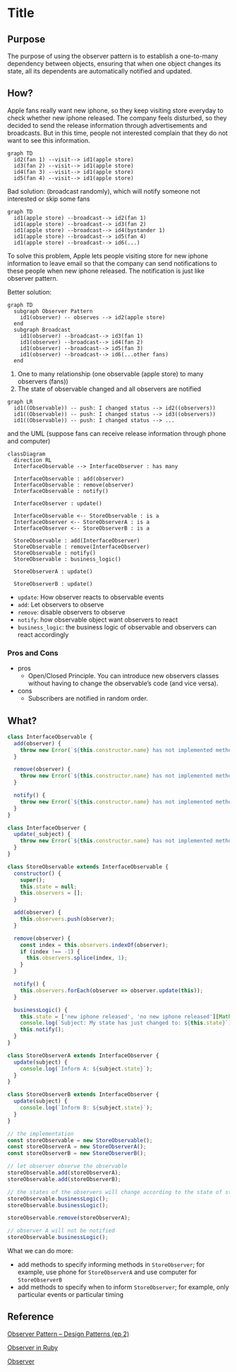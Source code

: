 # Title

## Purpose

The purpose of using the observer pattern is to establish a one-to-many dependency between objects, ensuring that when one object changes its state, all its dependents are automatically notified and updated.

## How?

Apple fans really want new iphone, so they keep visiting store everyday to check whether new iphone released. The company feels disturbed, so they decided to send the release information through advertisements and broadcasts. But in this time, people not interested complain that they do not want to see this information.

```mermaid
graph TD
  id2(fan 1) --visit--> id1(apple store)
  id3(fan 2) --visit--> id1(apple store)
  id4(fan 3) --visit--> id1(apple store)
  id5(fan 4) --visit--> id1(apple store)
```

Bad solution: (broadcast randomly), which will notify someone not interested or skip some fans

```mermaid
graph TD
  id1(apple store) --broadcast--> id2(fan 1)
  id1(apple store) --broadcast--> id3(fan 2)
  id1(apple store) --broadcast--> id4(bystander 1)
  id1(apple store) --broadcast--> id5(fan 4)
  id1(apple store) --broadcast--> id6(...)
```

To solve this problem, Apple lets people visiting store for new iphone information to leave email so that the company can send notifications to these people when new iphone released. The notification is just like observer pattern.

Better solution:

```mermaid
graph TD
  subgraph Observer Pattern
    id1(observer) -- observes --> id2(apple store)
  end
  subgraph Broadcast
    id1(observer) --broadcast--> id3(fan 1)
    id1(observer) --broadcast--> id4(fan 2)
    id1(observer) --broadcast--> id5(fan 3)
    id1(observer) --broadcast--> id6(...other fans)
  end
```

1. One to many relationship (one observable (apple store) to many observers (fans))
2. The state of observable changed and all observers are notified

```mermaid
graph LR
  id1((Observable)) -- push: I changed status --> id2((observers))
  id1((Observable)) -- push: I changed status --> id3((observers))
  id1((Observable)) -- push: I changed status --> ...
```

and the UML (suppose fans can receive release information through phone and computer)

```mermaid
classDiagram
  direction RL
  InterfaceObservable --> InterfaceObserver : has many

  InterfaceObservable : add(observer)
  InterfaceObservable : remove(observer)
  InterfaceObservable : notify()

  InterfaceObserver : update()

  InterfaceObservable <-- StoreObservable : is a
  InterfaceObserver <-- StoreObserverA : is a
  InterfaceObserver <-- StoreObserverB : is a

  StoreObservable : add(InterfaceObserver)
  StoreObservable : remove(InterfaceObserver)
  StoreObservable : notify()
  StoreObservable : business_logic()

  StoreObserverA : update()

  StoreObserverB : update()
```

* `update`: How observer reacts to observable events
* `add`: Let observers to observe
* `remove`: disable observers to observe
* `notify`: how observable object want observers to react
* `business_logic`: the business logic of observable and observers can react accordingly

### Pros and Cons

* pros
  * Open/Closed Principle. You can introduce new observers classes without having to change the observable’s code (and vice versa).
* cons
  * Subscribers are notified in random order.

## What?

```javascript
class InterfaceObservable {
  add(observer) {
    throw new Error(`${this.constructor.name} has not implemented method 'add'`);
  }

  remove(observer) {
    throw new Error(`${this.constructor.name} has not implemented method 'remove'`);
  }

  notify() {
    throw new Error(`${this.constructor.name} has not implemented method 'notify'`);
  }
}

class InterfaceObserver {
  update(_subject) {
    throw new Error(`${this.constructor.name} has not implemented method 'update'`);
  }
}

class StoreObservable extends InterfaceObservable {
  constructor() {
    super();
    this.state = null;
    this.observers = [];
  }

  add(observer) {
    this.observers.push(observer);
  }

  remove(observer) {
    const index = this.observers.indexOf(observer);
    if (index !== -1) {
      this.observers.splice(index, 1);
    }
  }

  notify() {
    this.observers.forEach(observer => observer.update(this));
  }

  businessLogic() {
    this.state = ['new iphone released', 'no new iphone released'][Math.floor(Math.random() * 2)]; // simulate the business logic going to change the state of the observable
    console.log(`Subject: My state has just changed to: ${this.state}`);
    this.notify();
  }
}

class StoreObserverA extends InterfaceObserver {
  update(subject) {
    console.log(`Inform A: ${subject.state}`);
  }
}

class StoreObserverB extends InterfaceObserver {
  update(subject) {
    console.log(`Inform B: ${subject.state}`);
  }
}

// the implementation
const storeObservable = new StoreObservable();
const storeObserverA = new StoreObserverA();
const storeObserverB = new StoreObserverB();

// let observer observe the observable
storeObservable.add(storeObserverA);
storeObservable.add(storeObserverB);

// the states of the observers will change according to the state of store observable
storeObservable.businessLogic();
storeObservable.businessLogic();

storeObservable.remove(storeObserverA);

// observer A will not be notified
storeObservable.businessLogic();
```

What we can do more:

* add methods to specify informing methods in `StoreObserver`; for example, use phone for `StoreObserverA` and use computer for `StoreObserverB`
* add methods to specify when to inform `StoreObserver`; for example, only particular events or particular timing

## Reference

[Observer Pattern – Design Patterns (ep 2)](https://www.youtube.com/watch?v=_BpmfnqjgzQ&list=PLrhzvIcii6GNjpARdnO4ueTUAVR9eMBpc&index=2)

[Observer in Ruby](https://refactoring.guru/design-patterns/observer/ruby/example)

[Observer](https://refactoring.guru/design-patterns/observer)
